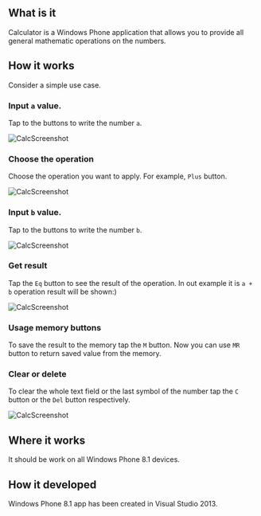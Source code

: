 ## What is it
Calculator is a Windows Phone application that allows you to provide all general mathematic operations on the numbers.

## How it works
Consider a simple use case.
### Input `a` value.
Tap to the buttons to write the number `a`.

![CalcScreenshot](Assets/screenshot1.png "CalcScreenshot1")

### Choose the operation
Choose the operation you want to apply. For example, `Plus` button.

![CalcScreenshot](Assets/screenshot2.png "CalcScreenshot2")

### Input `b` value.
Tap to the buttons to write the number `b`.

![CalcScreenshot](Assets/screenshot3.png "CalcScreenshot3")

### Get result
Tap the `Eq` button to see the result of the operation. In out example it is `a + b` operation result will be shown:)

![CalcScreenshot](Assets/screenshot4.png "CalcScreenshot4")

### Usage memory buttons
To save the result to the memory tap the `M` button. Now you can use `MR` button to return saved value from the memory.

### Clear or delete
To clear the whole text field or the last symbol of the number tap the `C` button or the `Del` button respectively.

![CalcScreenshot](Assets/screenshot5.png "CalcScreenshot5")

## Where it works
It should be work on all Windows Phone 8.1 devices.

## How it developed
Windows Phone 8.1 app has been created in Visual Studio 2013.
